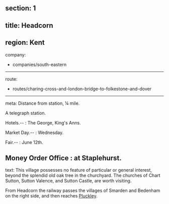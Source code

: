 section: 1
----
title: Headcorn
----
region: Kent
----
company:
- companies/south-eastern
----
route:
- routes/charing-cross-and-london-bridge-to-folkestone-and-dover
----
meta: Distance from station, ¼ mile.

A telegraph station.

Hotels.--
: The George, King's Anns.

Market Day.--
: Wednesday.

Fair.--
: June 12th.

Money Order Office
: at Staplehurst.
----
text: This village possesses no feature of particular or general interest, beyond the splendid old oak tree in the churchyard. The churches of Chart Sutton, Sutton Valence, and Sutton Castle, are worth visiting.

From Headcorn the railway passes the villages of Smarden and Bedenham on the right side, and then reaches [Pluckley](/stations/pluckley).